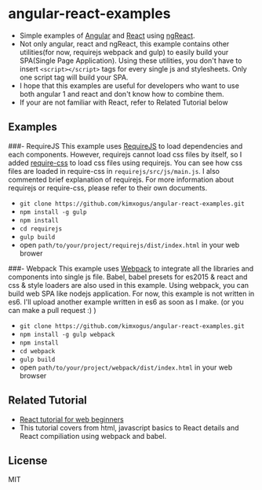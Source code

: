 # angular-react-examples
- Simple examples of [Angular](https://github.com/angular/angular.js) and [React](https://github.com/facebook/react) using [ngReact](https://github.com/ngReact/ngReact).
- Not only angular, react and ngReact, this example contains other utilities(for now, requirejs webpack and gulp) to easily build your SPA(Single Page Application). Using these utilities, you don't have to insert ```<script></script>``` tags for every single js and stylesheets. Only one script tag will build your SPA.
- I hope that this examples are useful for developers who want to use both angular 1 and react and don't know how to combine them.
- If your are not familiar with React, refer to Related Tutorial below

## Examples
###- RequireJS
This example uses [RequireJS](https://github.com/requirejs/requirejs) to load dependencies and each components. However, requirejs cannot load css files by itself, so I added [require-css](https://github.com/guybedford/require-css) to load css files using requirejs. You can see how css files are loaded in require-css in ```requirejs/src/js/main.js```. I also commented brief explanation of requirejs. For more information about requirejs or require-css, please refer to their own documents.
 - ```git clone https://github.com/kimxogus/angular-react-examples.git```
 - ```npm install -g gulp```
 - ```npm install```
 - ```cd requirejs```
 - ```gulp build```
 - open ```path/to/your/project/requirejs/dist/index.html``` in your web brower
 
###- Webpack
This example uses [Webpack](https://github.com/webpack/webpack) to integrate all the libraries and components into single js file. Babel, babel presets for es2015 & react and css & style loaders are also used in this example. Using webpack, you can build web SPA like nodejs application. For now, this example is not written in es6. I'll upload another example written in es6 as soon as I make. (or you can make a pull request :) )
 - ```git clone https://github.com/kimxogus/angular-react-examples.git```
 - ```npm install -g gulp webpack```
 - ```npm install```
 - ```cd webpack```
 - ```gulp build```
 - open ```path/to/your/project/webpack/dist/index.html``` in your web browser

## Related Tutorial
 - [React tutorial for web beginners](https://github.com/kimxogus/react-tutorial)
  - This tutorial covers from html, javascript basics to React details and React compiliation using webpack and babel.

## License
MIT
